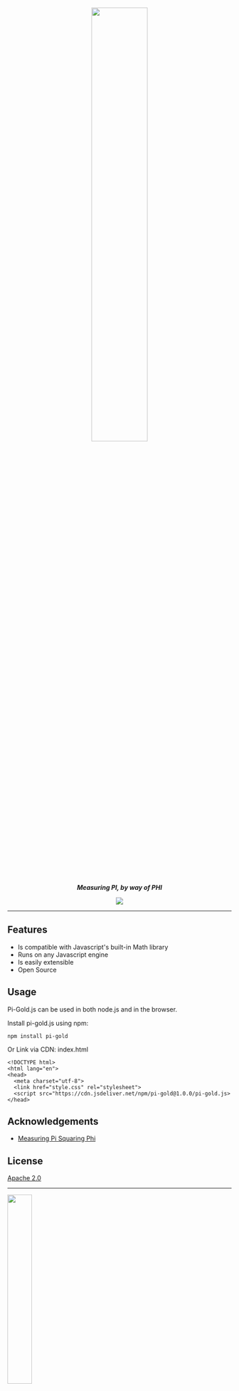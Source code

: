 <h1 align="center"><img src="https://res.cloudinary.com/lesley-z/image/upload/v1704401748/Projects/pi-gold/GOLD_kwn3te.png" width="50%"></h1>
<p align="center"><b><i>Measuring PI, by way of PHI</i></b></p>
<p align="center"><a href="https://apache.org/licenses/"><img src="https://img.shields.io/badge/License-Apache2.0-green.
svg"></a></p>
<hr>

## Features
- Is compatible with Javascript's built-in Math library
- Runs on any Javascript engine
- Is easily extensible
- Open Source

## Usage
Pi-Gold.js can be used in both node.js and in the browser.

Install pi-gold.js using npm:
```
npm install pi-gold
```
Or Link via CDN:
index.html
```
<!DOCTYPE html>
<html lang="en">
<head>
  <meta charset="utf-8">
  <link href="style.css" rel="stylesheet">
  <script src="https://cdn.jsdeliver.net/npm/pi-gold@1.0.0/pi-gold.js>
</head>
```
## Acknowledgements
- [Measuring Pi Squaring Phi](https://measuringpisquaringphi.com)

## License 
[Apache 2.0](https://apache.org/licenses/)
<hr>

<a href="https://lesley-nicole.github.io"><img src="https://res.cloudinary.com/lesley-z/image/upload/v1704411220/Branding/my-portfolio_c386ev.png" width="33%"></a>
